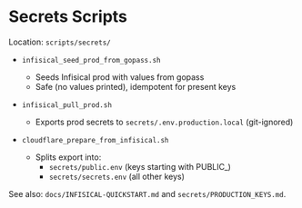 # Secrets Scripts

Location: `scripts/secrets/`

- `infisical_seed_prod_from_gopass.sh`
  - Seeds Infisical prod with values from gopass
  - Safe (no values printed), idempotent for present keys

- `infisical_pull_prod.sh`
  - Exports prod secrets to `secrets/.env.production.local` (git-ignored)

- `cloudflare_prepare_from_infisical.sh`
  - Splits export into:
    - `secrets/public.env` (keys starting with PUBLIC_)
    - `secrets/secrets.env` (all other keys)

See also: `docs/INFISICAL-QUICKSTART.md` and `secrets/PRODUCTION_KEYS.md`.

